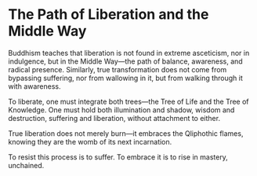 # The Path of Liberation and the Middle Way


Buddhism teaches that liberation is not found in extreme asceticism, nor in indulgence, but in the Middle Way—the path of balance, awareness, and radical presence. Similarly, true transformation does not come from bypassing suffering, nor from wallowing in it, but from walking through it with awareness.

To liberate, one must integrate both trees—the Tree of Life and the Tree of Knowledge. One must hold both illumination and shadow, wisdom and destruction, suffering and liberation, without attachment to either.

True liberation does not merely burn—it embraces the Qliphothic flames, knowing they are the womb of its next incarnation.

To resist this process is to suffer. To embrace it is to rise in mastery, unchained.
